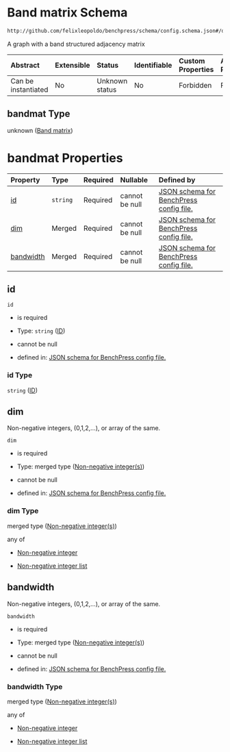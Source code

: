 # Band matrix Schema

```txt
http://github.com/felixleopoldo/benchpress/schema/config.schema.json#/definitions/bandmat
```

A graph with a band structured adjacency matrix

| Abstract            | Extensible | Status         | Identifiable | Custom Properties | Additional Properties | Access Restrictions | Defined In                                                       |
| :------------------ | :--------- | :------------- | :----------- | :---------------- | :-------------------- | :------------------ | :--------------------------------------------------------------- |
| Can be instantiated | No         | Unknown status | No           | Forbidden         | Forbidden             | none                | [config.schema.json*](config.schema.json "open original schema") |

## bandmat Type

unknown ([Band matrix](config-definitions-band-matrix.md))

# bandmat Properties

| Property                | Type     | Required | Nullable       | Defined by                                                                                                                                                                                              |
| :---------------------- | :------- | :------- | :------------- | :------------------------------------------------------------------------------------------------------------------------------------------------------------------------------------------------------ |
| [id](#id)               | `string` | Required | cannot be null | [JSON schema for BenchPress config file.](config-definitions-band-matrix-properties-id.md "http://github.com/felixleopoldo/benchpress/schema/config.schema.json#/definitions/bandmat/properties/id")    |
| [dim](#dim)             | Merged   | Required | cannot be null | [JSON schema for BenchPress config file.](config-definitions-non-negative-integers.md "http://github.com/felixleopoldo/benchpress/schema/config.schema.json#/definitions/bandmat/properties/dim")       |
| [bandwidth](#bandwidth) | Merged   | Required | cannot be null | [JSON schema for BenchPress config file.](config-definitions-non-negative-integers.md "http://github.com/felixleopoldo/benchpress/schema/config.schema.json#/definitions/bandmat/properties/bandwidth") |

## id



`id`

*   is required

*   Type: `string` ([ID](config-definitions-band-matrix-properties-id.md))

*   cannot be null

*   defined in: [JSON schema for BenchPress config file.](config-definitions-band-matrix-properties-id.md "http://github.com/felixleopoldo/benchpress/schema/config.schema.json#/definitions/bandmat/properties/id")

### id Type

`string` ([ID](config-definitions-band-matrix-properties-id.md))

## dim

Non-negative integers, (0,1,2,...), or array of the same.

`dim`

*   is required

*   Type: merged type ([Non-negative integer(s)](config-definitions-non-negative-integers.md))

*   cannot be null

*   defined in: [JSON schema for BenchPress config file.](config-definitions-non-negative-integers.md "http://github.com/felixleopoldo/benchpress/schema/config.schema.json#/definitions/bandmat/properties/dim")

### dim Type

merged type ([Non-negative integer(s)](config-definitions-non-negative-integers.md))

any of

*   [Non-negative integer](config-definitions-non-negative-integers-anyof-non-negative-integer.md "check type definition")

*   [Non-negative integer list](config-definitions-non-negative-integers-anyof-non-negative-integer-list.md "check type definition")

## bandwidth

Non-negative integers, (0,1,2,...), or array of the same.

`bandwidth`

*   is required

*   Type: merged type ([Non-negative integer(s)](config-definitions-non-negative-integers.md))

*   cannot be null

*   defined in: [JSON schema for BenchPress config file.](config-definitions-non-negative-integers.md "http://github.com/felixleopoldo/benchpress/schema/config.schema.json#/definitions/bandmat/properties/bandwidth")

### bandwidth Type

merged type ([Non-negative integer(s)](config-definitions-non-negative-integers.md))

any of

*   [Non-negative integer](config-definitions-non-negative-integers-anyof-non-negative-integer.md "check type definition")

*   [Non-negative integer list](config-definitions-non-negative-integers-anyof-non-negative-integer-list.md "check type definition")
